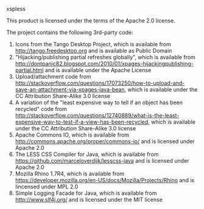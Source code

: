 xspless

This product is licensed under the terms of the Apache 2.0 license.

The project contains the following 3rd-party code:

1. Icons from the Tango Desktop Project, which is available from http://tango.freedesktop.org and is available as Public Domain
2. "Hijacking/publishing partial refreshes globally", which is available from http://dontpanic82.blogspot.com/2010/01/xpages-hijackingpublishing-partial.html and is available under the Apache License
3. Upload/attachment code from http://stackoverflow.com/questions/17073250/how-to-upload-and-save-an-attachment-via-xpages-java-bean, which is available under the CC Attribution Share-Alike 3.0 license
4. A variation of the "least expensive way to tell if an object has been recycled" code from http://stackoverflow.com/questions/12740889/what-is-the-least-expensive-way-to-test-if-a-view-has-been-recycled, which is available under the CC Attribution Share-Alike 3.0 license
5. Apache Commons IO, which is available from http://commons.apache.org/proper/commons-io/ and is licensed under Apache 2.0
6. The LESS CSS Compiler for Java, which is available from https://github.com/marceloverdijk/lesscss-java and is licensed under Apache 2.0
7. Mozilla Rhino 1.7R4, which is available from https://developer.mozilla.org/en-US/docs/Mozilla/Projects/Rhino and is lincensed under MPL 2.0
8. Simple Logging Facade for Java, which is available from http://www.slf4j.org/ and is licensed under the MIT license
